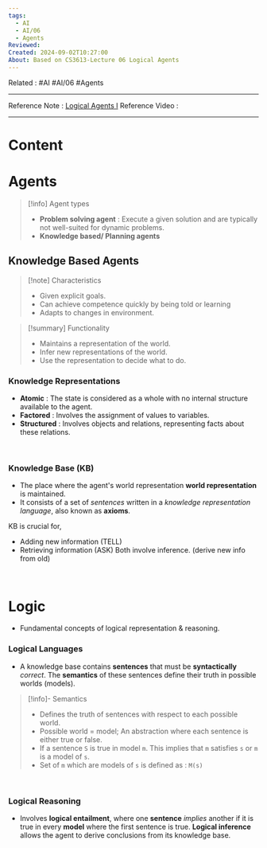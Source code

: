 ```yaml
---
tags:
  - AI
  - AI/06
  - Agents
Reviewed: 
Created: 2024-09-02T10:27:00
About: Based on CS3613-Lecture 06 Logical Agents
---
```

Related : #AI #AI/06 #Agents 

---
Reference Note : [Logical Agents I](file:///E:%5CAcademics%5CSEM%203%5CCS3613-Introduction%20to%20Artificial%20Intelligence%5CLecture%20note%5C06%20Logical%20Agents%20I.pdf)
Reference Video : 

---

# Content




# Agents
> [!info] Agent types
> - **Problem solving agent** : Execute a given solution and are typically not well-suited for dynamic problems.
> - **Knowledge based/ Planning agents** 

## Knowledge Based Agents
> [!note] Characteristics
> - Given explicit goals.
> - Can achieve competence quickly by being told or learning
> - Adapts to changes in environment.


> [!summary] Functionality
> - Maintains a representation of the world.
> - Infer new representations of the world.
> - Use the representation to decide what to do.

### Knowledge Representations
- **Atomic** : The state is considered as a whole with no internal structure available to the agent.
- **Factored** : Involves the assignment of values to variables.
- **Structured** : Involves objects and relations, representing facts about these relations.

<br>

### Knowledge Base (KB)
- The place where the agent's world representation **world representation** is maintained.
- It consists of a set of *sentences* written in a *knowledge representation language*, also known as **axioms**.

KB is crucial for,
- Adding new information (TELL)
- Retrieving information (ASK)
Both involve inference. (derive new info from old)

<br>

# Logic
- Fundamental concepts of logical representation & reasoning.

### Logical Languages
- A knowledge base contains **sentences** that must be **syntactically** *correct*. The **semantics** of these sentences define their truth in possible worlds (models).

> [!info]- Semantics
> - Defines the truth of sentences with respect to each possible world.
> - Possible world = model; An abstraction where each sentence is either true or false.
> - If a sentence `S` is true in model `m`. This implies that `m` satisfies `s` or `m` is a model of `s`.
> - Set of `m` which are models of `s` is defined as : `M(s)`

<br>

### Logical Reasoning
- Involves **logical entailment**, where one **sentence** *implies* another if it is true in every **model** where the first sentence is true. **Logical inference** allows the agent to derive conclusions from its knowledge base.
